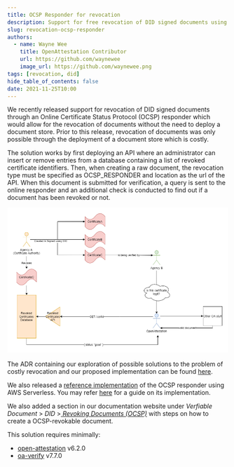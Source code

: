 ```yaml
---
title: OCSP Responder for revocation
description: Support for free revocation of DID signed documents using an online certificate status responder
slug: revocation-ocsp-responder
authors:
  - name: Wayne Wee
    title: OpenAttestation Contributor
    url: https://github.com/waynewee
    image_url: https://github.com/waynewee.png
tags: [revocation, did]
hide_table_of_contents: false
date: 2021-11-25T10:00
---
```


We recently released support for revocation of DID signed documents through an Online Certificate Status Protocol (OCSP) responder which would allow for the revocation of documents without the need to deploy a document store. Prior to this release, revocation of documents was only possible through the deployment of a document store which is costly.

The solution works by first deploying an API where an administrator can insert or remove entries from a database containing a list of revoked certificate identifiers. Then, when creating a raw document, the revocation type must be specified as OCSP_RESPONDER and location as the url of the API. When this document is submitted for verification, a query is sent to the online responder and an additional check is conducted to find out if a document has been revoked or not.

![OCSP](https://github.com/Open-Attestation/adr/raw/master/assets/did-certificate-revocation/oa-did-revocation.png)

The ADR containing our exploration of possible solutions to the problem of costly revocation and our proposed implementation can be found [here](https://github.com/Open-Attestation/adr/blob/master/did-certificate-revocation.md).

We also released a [reference implementation](https://github.com/Open-Attestation/ocsp-responder) of the OCSP responder using AWS Serverless. You may refer [here](https://github.com/Open-Attestation/ocsp-responder/blob/main/README.md) for a guide on its implementation.

We also added a section in our documentation website under _Verfiable Document_ > _DID_ >[ _Revoking Documents (OCSP)_](https://www.openattestation.com/docs/integrator-section/verifiable-document/did/revoking-document-ocsp/) with steps on how to create a OCSP-revokable document.

This solution requires minimally:

- [open-attestation](https://www.npmjs.com/package/@govtechsg/open-attestation) v6.2.0
- [oa-verify](https://www.npmjs.com/package/@govtechsg/oa-verify) v7.7.0
